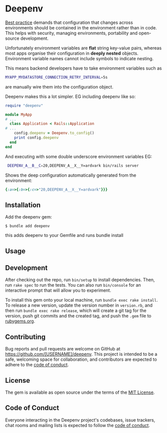 # Deepenv

[Best practice](https://12factor.net/config) demands that configuration that changes across environments should be contained in the environment rather than in code. This helps with security, managing environments, portability and open-source development.

Unfortunately environment variables are **flat** string key-value pairs, whereas most apps organise their configuration in **deeply nested** objects. Environment variable names cannot include symbols to indicate nesting. 

This means backend developers have to take environment variables such as
```bash
MYAPP_MYDATASTORE_CONNECTION_RETRY_INTERVAL=5s
```

are manually wire them into the configuration object.

Deepenv makes this a lot simpler. EG including deepenv like so:

```Ruby
require "deepenv"

module MyApp
# ...
  class Application < Rails::Application
# ... 
    config.deepenv = Deepenv.to_config()
    print config.deepenv
  end
end
```

And executing with some double underscore environment variables EG:

```bash
 DEEPENV_A__B__C=20,DEEPENV_A__X__Y=ardvark bin/rails server
```

Shows the deep configuration automatically generated from the environment:

```Ruby
{:a=>{:b=>{:c=>"20,DEEPENV_A__X__Y=ardvark"}}}
```

## Installation

Add the deepenv gem:

    $ bundle add deepenv

this adds deepenv to your Gemfile and runs bundle install
## Usage



## Development

After checking out the repo, run `bin/setup` to install dependencies. Then, run `rake spec` to run the tests. You can also run `bin/console` for an interactive prompt that will allow you to experiment.

To install this gem onto your local machine, run `bundle exec rake install`. To release a new version, update the version number in `version.rb`, and then run `bundle exec rake release`, which will create a git tag for the version, push git commits and the created tag, and push the `.gem` file to [rubygems.org](https://rubygems.org).

## Contributing

Bug reports and pull requests are welcome on GitHub at https://github.com/[USERNAME]/deepenv. This project is intended to be a safe, welcoming space for collaboration, and contributors are expected to adhere to the [code of conduct](https://github.com/[USERNAME]/deepenv/blob/master/CODE_OF_CONDUCT.md).

## License

The gem is available as open source under the terms of the [MIT License](https://opensource.org/licenses/MIT).

## Code of Conduct

Everyone interacting in the Deepenv project's codebases, issue trackers, chat rooms and mailing lists is expected to follow the [code of conduct](https://github.com/[USERNAME]/deepenv/blob/master/CODE_OF_CONDUCT.md).
